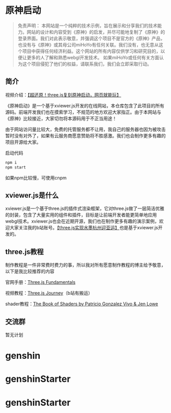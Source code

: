 # 原神启动

> 免责声明：
本网站是一个纯粹的技术示例，旨在展示和分享我们的技术能力。网站的设计和内容受到《原神》的启发，并尽可能地复制了《原神》的登录界面。我们对此表示敬意，并强调这个项目不是官方的《原神》产品，也没有与《原神》或其母公司miHoYo有任何关联。我们没有，也无意从这个项目中获得任何经济利益。这个网站的所有内容仅供学习和研究目的，以便让更多的人了解和熟悉webgl开发技术。
如果miHoYo或任何有关方面认为这个项目侵犯了他们的权益，请联系我们，我们会立即采取行动。

## 简介
视频介绍：[【超还原！three.js复刻原神启动，网页就能玩】](https://www.bilibili.com/video/BV1E8411v7xy/?share_source=copy_web&vd_source=a8feede4d26d2a3cfa4e68803fdd2c94)

《原神启动》是一个基于xviewer.js开发的在线网站，本仓库包含了此项目的所有源码。前端开发我们也在摸索学习，不规范的地方欢迎大家指正。由于本网站与《原神》比较接近，大家切勿将本源码用于不正当用途！

由于网站访问量比较大，免费的托管服务都不让用，我自己的服务器也因为被攻击暂时没有对外了，如果有云服务商愿意赞助将不胜感激。我们也会制作更多有趣的项目开源给大家。

启动代码

```js
npm i
npm start
```
如果npm比较慢，可使用cnpm

## xviewer.js是什么
xviewer.js是一个基于three.js的插件式渲染框架，它对three.js做了一层简洁优雅的封装，包含了大量实用的组件和插件，目标是让前端开发者能更简单地应用webgl技术。xviewer.js也会在近期开源，我们也在制作更多有趣的演示案例，欢迎大家关注我的b站账号。[【three.js实现水墨杭州迎亚运】](https://www.bilibili.com/video/BV1yG411Z7sw/?share_source=copy_web&vd_source=a8feede4d26d2a3cfa4e68803fdd2c94)也是基于xviewer.js开发的。

## three.js教程
制作教程是一件非常费时费力的事，所以我对所有愿意制作教程的博主给予敬意，以下是我比较推荐的内容

官网手册：[Three.js Fundamentals](https://threejs.org/manual/#en/fundamentals)

视频教程：[Three.js Journey](https://threejs-journey.com/)（b站有搬运）

shader教程：[The Book of Shaders by Patricio Gonzalez Vivo & Jen Lowe](https://thebookofshaders.com/?lan=ch)

## 交流群
暂无计划
# genshin
# genshinStarter
# genshinStarter
